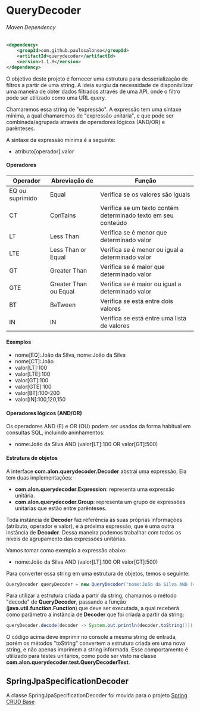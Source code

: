 # QueryDecoder

###### Maven Dependency
```xml
<dependency>
    <groupId>com.github.paulosalonso</groupId>
    <artifactId>querydecoder</artifactId>
    <version>1.1.0</version>
</dependency>
```

O objetivo deste projeto é fornecer uma estrutura para desserialização de filtros a partir de uma string. A ideia surgiu da necessidade de disponibilizar uma maneira de obter dados filtrados através de uma API, onde o filtro pode ser utilizado como uma URL query.

Chamaremos essa string de "expressão". A expressão tem uma sintaxe mínima, a qual chamaremos de "expressão unitária", e que pode ser combinada/agrupada através de operadores lógicos (AND/OR) e parênteses.

A sintaxe da expressão mínima é a seguinte:

* atributo[operador]:valor

#### Operadores

| Operador        | Abreviação de         | Função                                                        |
|-----------------|-----------------------|---------------------------------------------------------------|
| EQ ou suprimido | Equal                 | Verifica se os valores são iguais                             |
| CT              | ConTains              | Verifica se um texto contém determinado texto em seu conteúdo |
| LT              | Less Than             | Verifica se é menor que determinado valor                     |
| LTE             | Less Than or Equal    | Verifica se é menor ou igual a determinado valor              |
| GT              | Greater Than          | Verifica se é maior que determinado valor                     |
| GTE             | Greater Than ou Equal | Verifica se é maior ou igual a determinado valor              |
| BT              | BeTween               | Verifica se está entre dois valores                           |
| IN              | IN                    | Verifica se está entre uma lista de valores                   |

#### Exemplos
 
* nome[EQ]:João da Silva, nome:João da Silva 
* nome[CT]:João
* valor[LT]:100
* valor[LTE]:100
* valor[GT]:100
* valor[GTE]:100
* valor[BT]:100-200
* valor[IN]:100,120,150

#### Operadores lógicos (AND/OR)

Os operadores AND (E) e OR (OU) podem ser usados da forma habitual em consultas SQL, incluindo aninhamentos:

* nome:João da Silva AND (valor[LT]:100 OR valor[GT]:500)


#### Estrutura de objetos

A interface __com.alon.querydecoder.Decoder__ abstrai uma expressão. Ela tem duas implementações: 

* __com.alon.querydecoder.Expression__: representa uma expressão unitária.
* __com.alon.querydecoder.Group__: representa um grupo de expressões unitárias que estão entre parênteses.

Toda instância de __Decoder__ faz referência às suas próprias informações (atributo, operador e valor), e à próxima expressão, que é uma outra instância de __Decoder__. Dessa maneira podemos trabalhar com todos os níveis de agrupamento das expressões unitárias.

Vamos tomar como exemplo a expressão abaixo:

* nome:João da Silva AND (valor[LT]:100 OR valor[GT]:500)

Para converter essa string em uma estrutura de objetos, temos o seguinte:

```java
QueryDecoder queryDecoder = new QueryDecoder("nome:João da Silva AND (valor[LT]:100 OR valor[GT]:500)");
```

Para utilizar a estrutura criada a partir da string, chamamos o método "decode" de __QueryDecoder__, passando a função (__java.util.function.Function__) que deve ser executada, a qual receberá como parâmetro a instância de __Decoder__ que foi criada a partir da string:

```java
queryDecoder.decode(decoder -> System.out.println(decoder.toString()));
```

O código acima deve imprimir no console a mesma string de entrada, porém os métodos "toString" convertem a estrutura criada em uma nova string, e não apenas imprimem a string informada. Esse comportamento é utilizado para testes unitários, como pode ser visto na classe __com.alon.querydecoder.test.QueryDecoderTest__.

## SpringJpaSpecificationDecoder

A classe SpringJpaSpecificationDecoder foi movida para o projeto [Spring CRUD Base](https://github.com/paulosalonso/spring-crud-base)
